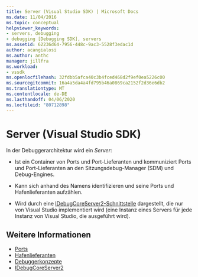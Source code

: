 ```yaml
---
title: Server (Visual Studio SDK) | Microsoft Docs
ms.date: 11/04/2016
ms.topic: conceptual
helpviewer_keywords:
- servers, debugging
- debugging [Debugging SDK], servers
ms.assetid: 62236d64-7956-448c-9ac3-5528f3edac1d
author: acangialosi
ms.author: anthc
manager: jillfra
ms.workload:
- vssdk
ms.openlocfilehash: 32fdbb5afca40c3b4fced468d2f9ef0ea5226c00
ms.sourcegitcommit: 16a4a5da4a4fd795b46a0869ca2152f2d36e6db2
ms.translationtype: MT
ms.contentlocale: de-DE
ms.lasthandoff: 04/06/2020
ms.locfileid: "80712898"
---
```

# <a name="servers-visual-studio-sdk"></a>Server (Visual Studio SDK)
In der Debuggerarchitektur wird ein *Server*:

- Ist ein Container von Ports und Port-Lieferanten und kommuniziert Ports und Port-Lieferanten an den Sitzungsdebug-Manager (SDM) und Debug-Engines.

- Kann sich anhand des Namens identifizieren und seine Ports und Hafenlieferanten aufzählen.

- Wird durch eine [IDebugCoreServer2-Schnittstelle](../../extensibility/debugger/reference/idebugcoreserver2.md) dargestellt, die nur von Visual Studio implementiert wird (eine Instanz eines Servers für jede Instanz von Visual Studio, die ausgeführt wird).

## <a name="see-also"></a>Weitere Informationen
- [Ports](../../extensibility/debugger/ports.md)
- [Hafenlieferanten](../../extensibility/debugger/port-suppliers.md)
- [Debuggerkonzepte](../../extensibility/debugger/debugger-concepts.md)
- [IDebugCoreServer2](../../extensibility/debugger/reference/idebugcoreserver2.md)
